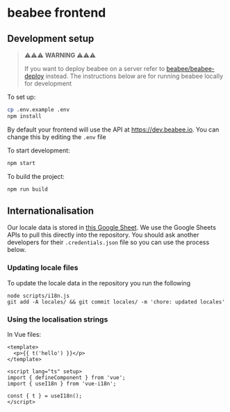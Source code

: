 # beabee frontend

## Development setup

> ⚠️⚠️⚠️ **WARNING** ⚠️⚠️⚠️
>
> If you want to deploy beabee on a server refer to
> [beabee/beabee-deploy](https://github.com/beabee-communityrm/beabee-deploy/)
> instead. The instructions below are for running beabee locally for development

To set up:

```sh
cp .env.example .env
npm install
```

By default your frontend will use the API at https://dev.beabee.io. You can change this by editing the `.env` file

To start development:

```sh
npm start
```

To build the project:

```sh
npm run build
```

## Internationalisation

Our locale data is stored in [this Google Sheet](https://docs.google.com/spreadsheets/d/1l35DW5OMi-xM8HXek5Q1jOxsXScINqqpEvPWDlpBPX8/edit#gid=0.). We use the Google Sheets APIs to pull this directly into the repository. You should ask another developers for their `.credentials.json` file so you can use the process below.

### Updating locale files

To update the locale data in the repository you run the following

```
node scripts/i18n.js
git add -A locales/ && git commit locales/ -m 'chore: updated locales'
```


### Using the localisation strings

In Vue files:

```vue
<template>
  <p>{{ t('hello') }}</p>
</template>

<script lang="ts" setup>
import { defineComponent } from 'vue';
import { useI18n } from 'vue-i18n';

const { t } = useI18n();
</script>
```
